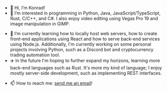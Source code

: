 - 👋 Hi, I’m Konrad!
- 👀 I’m interested in programming in Python, Java, JavaScript/TypeScript, Rust, C/C++, and C#. I also enjoy video editing using Vegas Pro 19 and image manipulation in GIMP.
<!-- - 🌱 I’m currently learning creating Windows Forms applications using the .NET Framework for C#. -->
- 🌱 I’m currently learning how to locally host web servers, how to create front-end applications using React and how to serve back-end services using Node.js. Additionally, I'm currently working on some personal projects involving Python, such as a Discord bot and cryptocurrency trading automation tool.
- ✈️ In the future I'm hoping to further expand my horizons, learning more back-end languages such as Rust. It's more my kind of language; I enjoy mostly server-side development, such as implementing REST interfaces. 
<!--- - 💞️ I’m looking to collaborate on ... N/A --->
- 📫 How to reach me: [send me an email](mailto:konrad@guzek.uk)!

<!---
MagicalCornFlake/MagicalCornFlake is a ✨ special ✨ repository because its `README.md` (this file) appears on your GitHub profile.
You can click the Preview link to take a look at your changes.
--->
